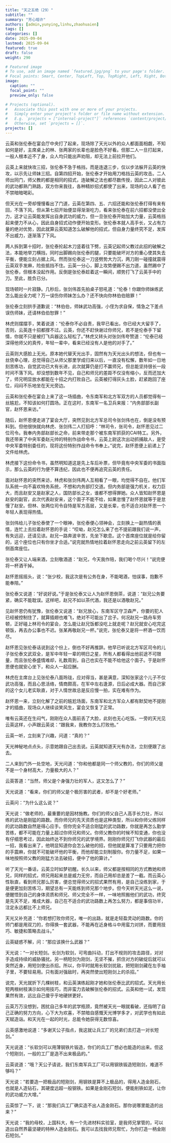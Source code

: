 ```yaml
---
title: "天之五绝（29）"
subtitle: ""
summary: "芳心暗许"
authors: [admin,yunying,linhu,zhaohuaien]
tags: []
categories: []
date: 2025-09-04
lastmod: 2025-09-04
featured: true
draft: false
weight: 290

# Featured image
# To use, add an image named `featured.jpg/png` to your page's folder.
# Focal points: Smart, Center, TopLeft, Top, TopRight, Left, Right, BottomLeft, Bottom, BottomRight.
image:
  caption: ""
  focal_point: ""
  preview_only: false

# Projects (optional).
#   Associate this post with one or more of your projects.
#   Simply enter your project's folder or file name without extension.
#   E.g. `projects = ["internal-project"]` references `content/project/deep-learning/index.md`.
#   Otherwise, set `projects = []`.
projects: []
---
```


云英和张伦泰在宴会厅中央打了起来，现场除了天光以外的众人都面面相觑，不知如何是好，主席桌上的林、张两家的长辈也是脸色不好看。但那二人一旦打起来，一般人根本近不了身，众人均只能出声劝阻，却无法上前拉开他们。

云英上来就快攻三招，张伦泰不急于格挡，而是连退三步，仅以步法躲开云英的快攻，以示先让师妹三招。自第四招开始，张伦泰才开始用刀格挡云英的攻击。二人师出同门，师父教的都是相同的招式，连破解之法也都尽数传授，因此二人对彼此的武功都熟门熟路，双方你来我往，各种精妙招式都使了出来，现场的众人看了也不禁暗暗喝彩。

但天光在一旁却慢慢看出了门道，云英在第四、五、六招还能和张伦泰打得有来有回，不落下风，但从第七招开始便显得渐渐吃力，看来张伦泰在前六招都没使出全力，这才让云英能发挥出自身武功的威力，但一旦张伦泰开始加大力量，云英格挡起来便力不从心，因此自身招式动作便开始变形。张伦泰本就人高手长，又占有力量的绝对优势，因此就算云英知道怎么破解他的招式，但自身力量终究不足，发挥不出威力，逐渐落了下风。

两人拆到第十招时，张伦泰抡起木刀竖着往下劈，云英记起师父教过此招的破解之法，本能地举刀横挡，同时出脚踢向张伦泰的腿，只要能破坏对方的重心使其失去平衡，便能立刻占据上风。然而张伦泰这一刀竖劈势大力沉，两刀刚一碰撞就震得云英双手发麻，险些抵挡不住。云英一分心，脚上攻势便踢不出力道，虽然踢中了张伦泰，但根本没起作用。反倒是张伦泰趁着这一瞬间，顺势打飞了云英手中的刀。至此，胜负已分。

现场顿时一片寂静。几秒后，张剑伟首先拍桌子怒吼道：“伦泰！你跟你师妹练武怎么能出全力呢？万一误伤你师妹怎么办？还不快向你林伯伯赔罪！”

张伦泰立刻拱手道歉说：“林伯伯，师妹武功高强，小侄为求自保，情急之下差点误伤师妹，还请林伯伯恕罪！”

林虎则摆摆手，笑着说道：“伦泰你不必自责，我早已看出，你已经大大留手了，否则，云英连十招都撑不过。云英，你还不赶快谢过你师兄，若不是伦泰手下留情，你就不只是被打飞兵器这么轻松了。”林虎又转头对张剑伟夸赞道：“伦泰已经深得他师父的真传，年轻一辈中，看来已经没有人是他的对手了。”

云英则大感脸上无光。原本她代替天光出手，固然有为天光出头的想法，但也有一丝侥幸心理，总觉得自己从师父那里学成归来以后，一直没有松懈，数年如一日地刻苦练功，自觉武功已大有长进，此次就算仍是打不赢师兄，但总能坚持很长一段时间不落下风。却没想到数年不见，自己和师兄的差距不仅没有缩小，反而还加大了，师兄明显放水都能在十招之内打败自己。云英被打得灰头土脸，赶紧跑回了座位，闷闷不乐地坐在天光旁边。

云英和张伦泰在宴会上来了这一场插曲，令东南军和北方军双方的人员都觉得有一丝尴尬，不知该如何打圆场。正在这时，东南军一名卫兵来报：“内务部部长副官，赵怀恩来访。”

随后，赵怀恩便走进了宴会大厅，突然见到北方军总司令张剑伟也在，倒是没有预料到。但他很快就向林虎、张剑伟二人打招呼：“林司令，张司令，赵怀恩见过二位司令。我奉内务部赵部长之命，前来带走那个被东南军抓获的CAI特工。另外，我还带来了中央军委赵元帅的特别作战命令书，云英上尉这次出动抓捕敌人，是受中央军委特别委任的，现将这份特别作战命令书奉上。”说完，赵怀恩便上前递上了文件给林虎。

林虎接下这份命令书，虽然明知道这是先上车后补票，但毕竟有中央军委的书面指示，那么云英的行为便不算违纪，因此也不便再追究云英的责任。

面对赵怀恩的突然来访，林虎和张剑伟两人互相看了一眼，均觉得不自在。他们军队系统一向不喜欢特务系统，不想和内务部打交道。但内务部是强力机关，权力巨大，而且赵安又是赵家之人，国防部长之女，谁都不想得罪她。众人皆知赵怀恩是赵安的副官，此次代表赵安来，这个面子不能不给，如果怠慢了赵怀恩就等于是怠慢了赵安。但林、张两位司令自恃是军方高层，又是长辈，也不适合对赵怀恩一个年轻人表现得热情。

张剑伟给儿子张伦泰使了一个眼神，张伦泰便心领神会，立刻换上一副热情的表情，连忙上去拉着赵怀恩的手说：“哎呦，赵兄怎么来了也不提前跟我们说一声，有失远迎，还请见谅。赵兄一路奔波辛苦，先坐下歇息。这个首席座位就是给你留的，这个座位也只有你坐才合适。”说完就热情地拉着赵怀恩走向之前云英留下的左侧首席座位。

张伦泰又让人端来酒，立刻敬酒道：“赵兄，今天我作陪，我们喝个尽兴！”说完便将一杯酒干掉。

赵怀恩摇摇头，说：“张少校，我这次是有公务在身，不能喝酒，怕误事，抱歉不能奉陪。”

张伦泰又说道：“好说好说。”于是张伦泰又让人为赵怀恩倒茶，说道：“赵兄公务要紧，确实不能耽误。这样吧，赵兄不如以茶代酒，我还是以酒敬赵兄。”

见赵怀恩仍有犹豫，张伦泰又说道：“赵兄放心，东南军区守卫森严，你要的犯人已经被控制住了，就算插翅也难飞，绝对不可能出了岔子。何况赵兄一路舟车劳顿，正好碰上林司令的宴会，怎么能让赵兄饭都没吃上就走呢？赵兄就安心吃完这顿饭，再去办公事也不迟。张某再敬赵兄一杯。”说完，张伦泰又是将一杯酒一饮而尽。

赵怀恩见张伦泰话说到这个份上，倒也不好再推辞。他早已听说北方军区司令的儿子张伦泰文武双全，是军中年轻一辈的明日之星，所有人都看得出他前途不可限量，而且张伦泰盛情难却，礼数周到，自己也实在不能不给他这个面子。于是赵怀恩便也就安心坐下，和众人一起应酬。

林虎在主席台上见张伦泰八面玲珑，应对得当，甚是满意，深知张家这个儿子不仅武功高强，而且心思活络，情商颇高，在军中左右逢源，日后必成大器。而自己家的这个女儿老实耿直，对于人情世故总是反应慢一拍，实在难有作为。

赵怀恩一来，立刻化解了之前的尴尬场面，东南军和北方军众人都有默契地不提刚才的插曲，现场众人继续谈笑风生，宴会又恢复了正常。

唯有云英还在生闷气，刚刚在众人面前丢了大脸，此刻也无心吃饭。一旁的天光见云英这样，小声跟云英说：“跟我来，我教你怎么打败他。”

云英一听，立刻来了兴趣，问道：“真的？”

天光神秘地点点头，示意她跟自己出去说。云英就知道天光有办法，立刻便跟了出去。

二人来到门外一处空地，天光问道：“你和他都是同一个师父教的，你们的师父是不是一个身材高大，力量极大的人？”

云英答道：“当然，师父是个身强力壮的军人，这又怎么了？”

天光说道：“看来，你们的师父是个极厉害的武者，却不是个好老师。”

云英问：“为什么这么说？”

天光说：“做老师的，最重要的是因材施教。你们的师父自己人高手长力壮，所以练的武功是刚猛的路数。而你师兄的先天资质也是这种类型，所以和你师父练同样的武功路数自然是得心应手。但你完全不适合刚猛的武功路数，你就是再怎么勤学苦练，都不可能在力量上超过你师兄和师父。你师父教你的时候不知变通，你也没有仔细思考过，因此始终达不到你师兄的武学境界。刚刚你师兄打飞你武器的最后一招，我看出来了，他明显知道你会怎么破他的招，但他就是算准了只要用力把你的手震麻，你就不可能破坏他的平衡，而他却能立刻制服你。你力量不足，如果一味地按照师父教的刚猛方法去破招，便中了他的算计。”

听了天光一番话，云英立时如梦初醒。长久以来，师父都是按相同的方式教她和师兄，同样的招式，师兄用起来总是威力无穷，而自己用却总是差了一截。而云英心性耿直，看到师兄那么厉害，便总觉得师父的招式果然有用，是自己没练到家，于是便更加刻苦练习，期望总有一天能练到师兄那个地步。但今天听天光这么一说，便醒悟到自己的身体资质和师兄、师父完全不一样，一味地照搬他们的武功，终究是先天不足，难成大器，自己在不适合的武功路数上再怎么努力，都是事倍功半，注定永远都比不上师兄。

天光又补充道：“你若想打败你师兄，唯一的出路，就是走轻盈灵动的路数。你的师门都是用双刀的，你得换一套武器，不能再在近身格斗中用蛮力对拼，而要用技巧、敏捷和策略去战斗。”

云英疑惑不解，问：“那应该换什么武器？”

天光说：“一对长短剑。长剑为软剑，可弯曲抖动，打出不规则的攻击路径，对对手造成持续的威胁骚扰。另一柄短剑为刚剑，无坚不摧，抓住对方的破绽后就可以突然近身，用短剑使出杀招。所以，你平时就用长软剑扰敌，把短刚剑藏在左手袖子里，不要轻易用。只有面对强敌时，再突然使出短刚剑上的杀招。”

说完，天光就折下几棵树枝，和云英演练起刚才她和张伦泰比武的招式。天光用长短两根树枝演示如何用技巧，而非蛮力去破解张伦泰的招式。云英和他一试，发现果然有效，远比自己傻乎乎地硬拼更好。

云英万万没想到，困扰自己多年的武学瓶颈，竟然被天光一眼就看破，还指明了自己正确的努力方向，心下大为欢喜，不禁暗自感慨天光博学多才，对武学也有如此天赋造诣。和天光在一起的时光，总能令她获得无数惊喜。

云英感激地说道：“多谢天公子指点，我这就让兵工厂的兄弟们去打造一对长短剑。”

天光说道：“长软剑可以用薄钢铁片锻造，你们的兵工厂想必也能造的出来。但这个短刚剑，一般的工厂是造不出来极品的。”

云英说道：“哦？天公子请说，我们东南军兵工厂可以用钢铁锻造短刚剑，难道不够吗？”

天光说：“若要造一把极品的短刚剑，用钢铁是算不上极品的，得用人造金刚石，也就是人造钻石，其硬度远超一般钢铁。如果是金刚石短剑，便能削铁如泥，让你的武功威力大增。”

云英惊了一下，说：“那我们兵工厂确实造不出人造金刚石。那你说哪里能造的出来？”

天光说：“我的母校，上国科大，有一个先进材料实验室，是我师兄掌管的，可以造出自然界最坚硬的特种人造金刚石。我可以去找我师兄帮忙，为你打造一柄金刚石短剑。”